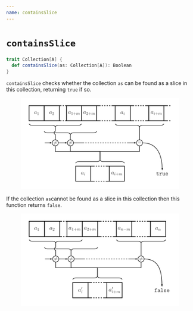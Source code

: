 ```yaml
---
name: containsSlice
---
```


# `containsSlice`

~~~ scala
trait Collection[A] {
  def containsSlice(as: Collection[A]): Boolean
}
~~~

`containsSlice` checks whether the collection `as` can be found as a slice in this collection, returning `true` if so.

<figure class="diagram">
  <img src="images/containsSlice.svg" alt="containsSlice function">
  <!-- <figcaption class="diagram-desc"></figcaption> -->
</figure>

If the collection `as`cannot be found as a slice in this collection then this function returns `false`.

<figure class="diagram">
  <img src="images/containsSlice.2.svg" alt="containsSlice function">
  <!-- <figcaption class="diagram-desc"></figcaption> -->
</figure>
